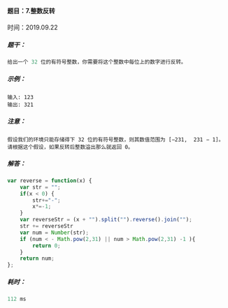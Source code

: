 #### 题目：7.整数反转

时间：2019.09.22

##### 题干：

```javascript
给出一个 32 位的有符号整数，你需要将这个整数中每位上的数字进行反转。
```

##### 示例：

```
输入: 123
输出: 321
```

##### 注意：

```
假设我们的环境只能存储得下 32 位的有符号整数，则其数值范围为 [−231,  231 − 1]。请根据这个假设，如果反转后整数溢出那么就返回 0。
```



##### 解答：

```javascript
var reverse = function(x) {
    var str = "";
    if(x < 0) {
        str+="-";
        x*=-1;
    }
    var reverseStr = (x + "").split("").reverse().join("");
    str += reverseStr
    var num = Number(str);
    if (num < - Math.pow(2,31) || num > Math.pow(2,31) -1 ){
        return 0;
    }    
    return num;
};
```

##### 耗时：

```javascript
112 ms  
```



